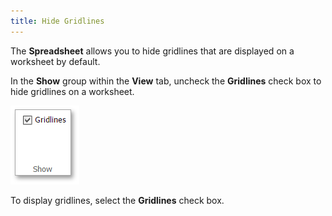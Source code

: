 ```yaml
---
title: Hide Gridlines
---
```

The **Spreadsheet** allows you to hide gridlines that are displayed on a worksheet by default.

In the **Show** group within the **View** tab, uncheck the **Gridlines** check box to hide gridlines on a worksheet.

![EUD_ASPxSpreadsheet_View_Gridlines](../../../images/Img117686.png)

To display gridlines, select the **Gridlines** check box.